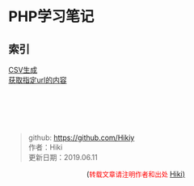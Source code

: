 # PHP学习笔记
## 索引
[CSV生成](https://github.com/Hikiy/Notes/blob/master/%E7%BC%96%E7%A8%8B%E8%AF%AD%E8%A8%80/PHP/CSV%E7%94%9F%E6%88%90.md)</br>
[获取指定url的内容](https://github.com/Hikiy/Notes/blob/master/%E7%BC%96%E7%A8%8B%E8%AF%AD%E8%A8%80/PHP/%E8%8E%B7%E5%8F%96%E6%8C%87%E5%AE%9Aurl%E7%9A%84%E5%86%85%E5%AE%B9.md)</br>

<br /><br /><br /><br />
> github: https://github.com/Hikiy  
> 作者：Hiki  
> 更新日期：2019.06.11

<center>(<font color=red size=2>转载文章请注明作者和出处 </font><a href="https://github.com/Hikiy">Hiki)</a></center>  